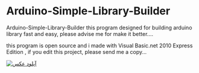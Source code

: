 # Arduino-Simple-Library-Builder

Arduino-Simple-Library-Builder
this program designed for building arduino library fast and easy, please advise me for make it better....

this program is open source and i made with Visual Basic.net 2010 Express Edition ,
if you edit this project, please send me a copy...

<a href="http://uupload.ir/" target="_blank"><img src="http://uupload.ir/files/qkqb_about.png" border="0" alt="آپلود عکس" /></a>
